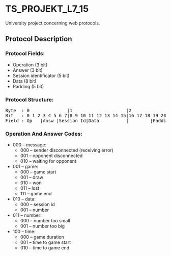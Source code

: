 # TS_PROJEKT_L7_15
University project concerning web protocols.

## Protocol Description
### Protocol Fields:
  - Operation (3 bit)
  - Answer (3 bit)
  - Session identificator (5 bit)
  - Data (8 bit)
  - Padding (5 bit)

### Protocol Structure:
<pre>
Byte  : 0              |1                    |2
Bit   : 0 1 2 3 4 5 6 7|8 9 10 11 12 13 14 15|16 17 18 19 20 21 22 23
Field : Op   |Answ |Session Id|Data          |        |Padding
</pre>
### Operation And Answer Codes:
  -	000 – message:
    -	000 – sender disconnected (receiving error)
    -	001 – opponent disconnected
    -	010 – waiting for opponent
  -	001 – game:
    -	000 – game start
    -	001 – draw
    -	010 – won
    -	011 – lost
    -	111 – game end
  -	010 – data:
    -	000 – session id
    -	001 – number
  -	011 – number:
    -	000 – number too small
    -	001 – number too big
  -	100 – time:
    -	000 – game duration
    -	001 – time to game start
    -	010 – time to game end
